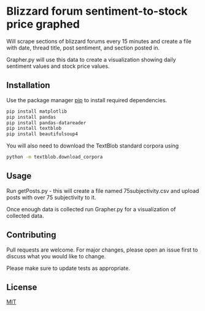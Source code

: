 # Blizzard forum sentiment-to-stock price graphed

Will scrape sections of blizzard forums every 15 minutes and create a file with date, thread title, post sentiment, and section posted in. 

Grapher.py will use this data to create a visualization showing daily sentiment values and stock price values.
## Installation

Use the package manager [pip](https://pip.pypa.io/en/stable/) to install required dependencies.

```bash
pip install matplotlib
pip install pandas
pip install pandas-datareader
pip install textblob
pip install beautifulsoup4

```

You will also need to download the TextBlob standard corpora using
```bash
python -m textblob.download_corpora
```

## Usage

Run getPosts.py - this will create a file named 75subjectivity.csv and upload posts with over 75 subjectivity to it.

Once enough data is collected run Grapher.py for a visualization of collected data.

## Contributing
Pull requests are welcome. For major changes, please open an issue first to discuss what you would like to change.

Please make sure to update tests as appropriate.

## License
[MIT](https://choosealicense.com/licenses/mit/)

